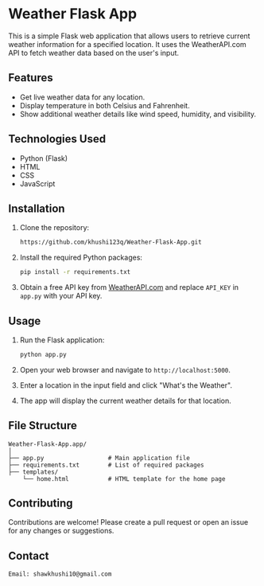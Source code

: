 # Weather Flask App

This is a simple Flask web application that allows users to retrieve current weather information for a specified location. It uses the WeatherAPI.com API to fetch weather data based on the user's input.

## Features
- Get live weather data for any location.
- Display temperature in both Celsius and Fahrenheit.
- Show additional weather details like wind speed, humidity, and visibility.

## Technologies Used
- Python (Flask)
- HTML
- CSS
- JavaScript



## Installation

1. Clone the repository:
   ```bash
   https://github.com/khushi123q/Weather-Flask-App.git
   ```

2. Install the required Python packages:
   ```bash
   pip install -r requirements.txt
   ```

3. Obtain a free API key from [WeatherAPI.com](https://www.weatherapi.com/) and replace `API_KEY` in `app.py` with your API key.

## Usage

1. Run the Flask application:
   ```bash
   python app.py
   ```
   
2. Open your web browser and navigate to `http://localhost:5000`.
   
4. Enter a location in the input field and click "What's the Weather".
  
6. The app will display the current weather details for that location.

## File Structure

```
Weather-Flask-App.app/
│
├── app.py                  # Main application file
├── requirements.txt        # List of required packages
├── templates/
    └── home.html           # HTML template for the home page

```

## Contributing

Contributions are welcome! Please create a pull request or open an issue for any changes or suggestions.

## Contact
   ```
   Email: shawkhushi10@gmail.com
   ```

